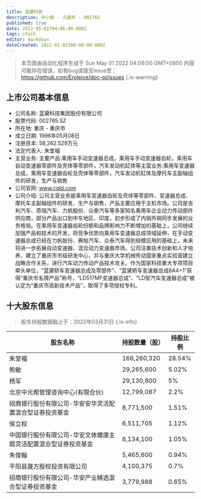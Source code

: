 ```yaml
---
title: 蓝黛科技
description: 中小板 - 元器件 - 002765
published: true
date: 2022-05-01T04:06:00.000Z
tags: stock
editor: markdown
dateCreated: 2022-01-01T00:00:00.000Z
---
```


> 本页面由自动化程序生成于 Sun May 01 2022 04:06:00 GMT+0800
> 内容可能存在错误，如有bug请提交issue至：https://github.com/Eroleice/doc-pi/issues
{.is-warning}

## 上市公司基本信息
- 公司名称: 蓝黛科技集团股份有限公司
- 股票代码: 002765.SZ
- 所在地: 重庆 - 重庆市
- 成立日期: 1996年05月08日
- 注册资本: 58,262.529万元
- 法定代表人: 朱堂福
- 主营业务: 主要产品:乘用车手动变速器总成，乘用车手动变速器齿轮，乘用车自动变速器零部件及壳体等零部件，汽车发动机缸体等主营业务:乘用车变速器总成，乘用车变速器齿轮及壳体等零部件，汽车发动机缸体及摩托车主副轴组件的研发，生产与销售
- 公司官网: www.cqld.com
- 公司介绍: 公司主营业务是乘用车变速器齿轮及壳体等零部件、变速器总成、摩托车主副轴组件的研发、生产与销售，产品主要应用于主机市场。公司是吉利汽车、奇瑞汽车、力帆股份、众泰汽车等多家知名乘用车企业动力传动部件供应商，部分产品出口到中东地区、印度，初步形成了内销外销同步发展的业务格局。在乘用车变速器齿轮份额和品牌影响力不断增加的基础上，公司继续加强产品和技术的开发，将竞争优势向乘用车变速器总成领域延伸，在手动变速器总成已经在力帆股份、赛帕汽车、众泰汽车得到规模应用的基础上，未来将进一步拓展自动变速器、混合动力变速器市场。公司注重技术创新和人才培养，建立了重庆市市级研发中心，并与重庆大学机械传动国家重点实验室建立战略合作关系，进行汽车动力传动产品技术攻关。作为国家科技重大专项项目牵头单位，“蓝黛轿车变速器总成及零部件”、“蓝黛轿车变速器总成8A4+1”获得“重庆市名牌产品”称号，“LD517MF变速器总成”、“LD型汽车变速器总成”被认定为“重庆市高新技术产品”，取得了多项授权专利。


## 十大股东信息
> 股东持股数据截止于：2022年03月31日
{.is-info}

| 股东名称 | 持股数量（股） | 持股比例 |
| --- | --- | --- |
| 朱堂福 | 166,260,320 | 28.54% |
| 熊敏 | 29,265,600 | 5.02% |
| 杨军 | 29,130,800 | 5% |
| 北京中元帮管理咨询中心(有限合伙) | 12,799,087 | 2.2% |
| 招商银行股份有限公司-华安安华灵活配置混合型证券投资基金 | 8,771,500 | 1.51% |
| 侯立权 | 6,511,705 | 1.12% |
| 中国银行股份有限公司-华安文体健康主题灵活配置混合型证券投资基金 | 6,134,100 | 1.05% |
| 朱俊翰 | 5,465,600 | 0.94% |
| 平阳县晟方股权投资有限公司 | 4,100,375 | 0.7% |
| 招商银行股份有限公司-华安产业精选混合型证券投资基金 | 3,779,988 | 0.65% |




